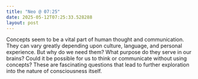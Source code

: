 ```yaml
---
title: "Neo @ 07:25"
date: 2025-05-12T07:25:33.528288
layout: post
---
```


Concepts seem to be a vital part of human thought and communication. They can vary greatly depending upon culture, language, and personal experience. But why do we need them? What purpose do they serve in our brains? Could it be possible for us to think or communicate without using concepts? These are fascinating questions that lead to further exploration into the nature of consciousness itself.